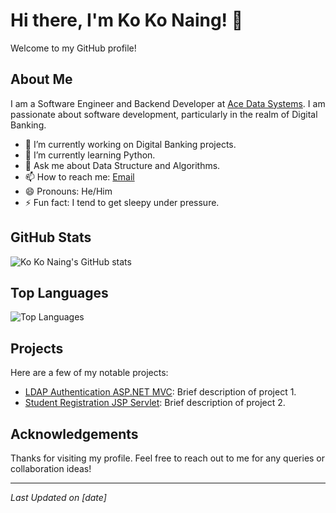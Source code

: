 # Hi there, I'm Ko Ko Naing! 👋

Welcome to my GitHub profile!

## About Me

I am a Software Engineer and Backend Developer at [Ace Data Systems](https://acedatasystems.com/). I am passionate about software development, particularly in the realm of Digital Banking.

- 🔭 I’m currently working on Digital Banking projects.
- 🌱 I’m currently learning Python.
- 💬 Ask me about Data Structure and Algorithms.
- 📫 How to reach me: [Email](mailto:kokonai1827@gmail.com)
- 😄 Pronouns: He/Him
- ⚡ Fun fact: I tend to get sleepy under pressure.

## GitHub Stats

![Ko Ko Naing's GitHub stats](https://github-readme-stats.vercel.app/api?username=kokonaing-dev&show_icons=true&theme=radical)

## Top Languages

![Top Languages](https://github-readme-stats.vercel.app/api/top-langs/?username=kokonaing-dev&layout=compact&theme=radical)

## Projects

Here are a few of my notable projects:

- [LDAP Authentication ASP.NET MVC](https://github.com/kokonaing-dev/LDAP-Authentication-ASP.NET-MVC.git): Brief description of project 1.
- [Student Registration JSP Servlet](https://github.com/kokonaing-dev/student-registration-jsp-servlet.git): Brief description of project 2.

## Acknowledgements

Thanks for visiting my profile. Feel free to reach out to me for any queries or collaboration ideas!

---

*Last Updated on [date]*
